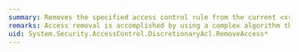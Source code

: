 ```yaml
---
summary: Removes the specified access control rule from the current <xref href="System.Security.AccessControl.DiscretionaryAcl"></xref> object.
remarks: Access removal is accomplished by using a complex algorithm that might add ACEs in addition to removing them.
uid: System.Security.AccessControl.DiscretionaryAcl.RemoveAccess*
---
```

